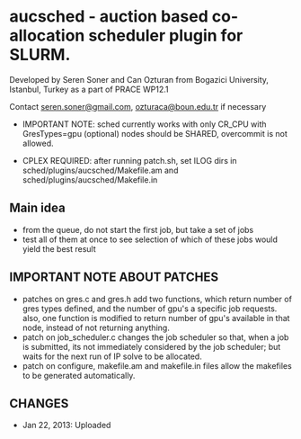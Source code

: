 aucsched - auction based co-allocation scheduler plugin for SLURM.
========================================================================

Developed by Seren Soner and Can Ozturan from Bogazici University, Istanbul, Turkey as a part of PRACE 
WP12.1

Contact seren.soner@gmail.com, ozturaca@boun.edu.tr if necessary

* IMPORTANT NOTE: sched currently works with only CR_CPU with GresTypes=gpu (optional)
  nodes should be SHARED, overcommit is not allowed.

* CPLEX REQUIRED: after running patch.sh, set ILOG dirs in sched/plugins/aucsched/Makefile.am and 
  sched/plugins/aucsched/Makefile.in 

Main idea
----------

* from the queue, do not start the first job, but take a set of jobs 
* test all of them at once to see selection of which of these jobs 
  would yield the best result

IMPORTANT NOTE ABOUT PATCHES
----------------------------
* patches on gres.c and gres.h add two functions, which return number of gres types defined, and the number of gpu's a specific job requests. also, one function is modified to return number of gpu's available in that node, instead of not returning anything.
* patch on job_scheduler.c changes the job scheduler so that, when a job is submitted, its not immediately considered by the job scheduler; but waits for the next run of IP solve to be allocated.
* patch on configure, makefile.am and makefile.in files allow the makefiles to be generated automatically.

CHANGES
-------
- Jan 22, 2013: Uploaded

